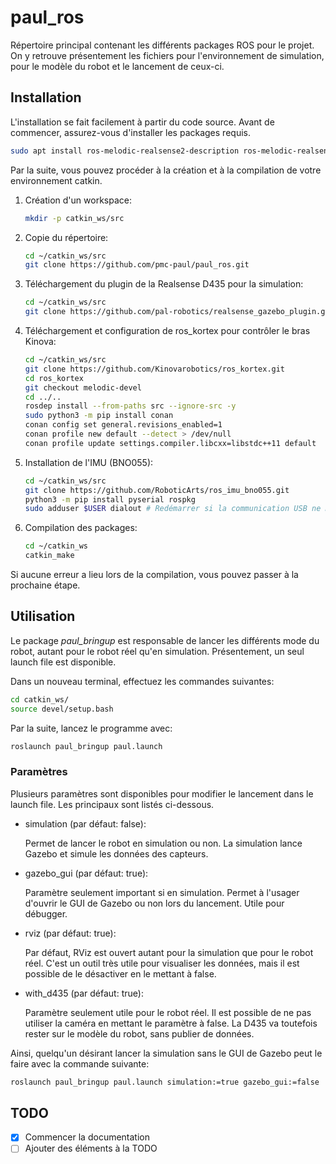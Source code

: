 # paul_ros

Répertoire principal contenant les différents packages ROS pour le projet. On y retrouve présentement les fichiers pour l'environnement de simulation, pour le modèle du robot et le lancement de ceux-ci.

## Installation

L'installation se fait facilement à partir du code source. Avant de commencer, assurez-vous d'installer les packages requis.

```bash
sudo apt install ros-melodic-realsense2-description ros-melodic-realsense2-camera ros-melodic-rtabmap-ros ros-melodic-move-base ros-melodic-rviz-imu-plugin ros-melodic-rplidar-ros ros-melodic-robot-localization
```

Par la suite, vous pouvez procéder à la création et à la compilation de votre environnement catkin.

1. Création d'un workspace:

    ```bash
    mkdir -p catkin_ws/src
    ```

2. Copie du répertoire:

    ```bash
    cd ~/catkin_ws/src
    git clone https://github.com/pmc-paul/paul_ros.git
    ```

3. Téléchargement du plugin de la Realsense D435 pour la simulation:

    ```bash
    cd ~/catkin_ws/src
    git clone https://github.com/pal-robotics/realsense_gazebo_plugin.git
    ```

4. Téléchargement et configuration de ros_kortex pour contrôler le bras Kinova:

    ```bash
    cd ~/catkin_ws/src
    git clone https://github.com/Kinovarobotics/ros_kortex.git
    cd ros_kortex
    git checkout melodic-devel
    cd ../..
    rosdep install --from-paths src --ignore-src -y
    sudo python3 -m pip install conan
    conan config set general.revisions_enabled=1
    conan profile new default --detect > /dev/null
    conan profile update settings.compiler.libcxx=libstdc++11 default
    ```

5. Installation de l'IMU (BNO055):
    ```bash
    cd ~/catkin_ws/src
    git clone https://github.com/RoboticArts/ros_imu_bno055.git
    python3 -m pip install pyserial rospkg
    sudo adduser $USER dialout # Redémarrer si la communication USB ne marche pas
    ```
6. Compilation des packages:

    ```bash
    cd ~/catkin_ws
    catkin_make
    ```

Si aucune erreur a lieu lors de la compilation, vous pouvez passer à la prochaine étape.

## Utilisation

Le package *paul_bringup* est responsable de lancer les différents mode du robot, autant pour le robot réel qu'en simulation. Présentement, un seul launch file est disponible. 

Dans un nouveau terminal, effectuez les commandes suivantes:

```bash
cd catkin_ws/
source devel/setup.bash
```

Par la suite, lancez le programme avec:

```bash
roslaunch paul_bringup paul.launch
```

### Paramètres

Plusieurs paramètres sont disponibles pour modifier le lancement dans le launch file. Les principaux sont listés ci-dessous.

- simulation (par défaut: false): 

    Permet de lancer le robot en simulation ou non. La simulation lance Gazebo et simule les données des capteurs.

- gazebo_gui (par défaut: true): 

    Paramètre seulement important si en simulation. Permet à l'usager d'ouvrir le GUI de Gazebo ou non lors du lancement. Utile pour débugger.

- rviz (par défaut: true): 

    Par défaut, RViz est ouvert autant pour la simulation que pour le robot réel. C'est un outil très utile pour visualiser les données, mais il est possible de le désactiver en le mettant à false.

- with_d435 (par défaut: true): 

    Paramètre seulement utile pour le robot réel. Il est possible de ne pas utiliser la caméra en mettant le paramètre à false. La D435 va toutefois rester sur le modèle du robot, sans publier de données.

Ainsi, quelqu'un désirant lancer la simulation sans le GUI de Gazebo peut le faire avec la commande suivante:

```bash
roslaunch paul_bringup paul.launch simulation:=true gazebo_gui:=false
```

## TODO

- [x] Commencer la documentation
- [ ] Ajouter des éléments à la TODO
